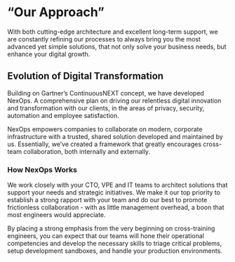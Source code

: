 # “Our Approach”
With both cutting-edge architecture and excellent long-term support, we are constantly refining our processes to always bring you the most advanced yet simple solutions, that not only solve your business needs, but enhance your digital growth.

## Evolution of Digital Transformation
Building on Gartner’s ContinuousNEXT concept, we have developed NexOps. A comprehensive plan on driving our relentless digital innovation and transformation with our clients, in the areas of privacy, security, automation and employee satisfaction.

NexOps empowers companies to collaborate on modern, corporate infrastructure with a trusted, shared solution developed and maintained by us. Essentially, we’ve created a framework that greatly encourages cross-team collaboration, both internally and externally.

### How NexOps Works
We work closely with your CTO, VPE and IT teams to architect solutions that support your needs and strategic initiatives. We make it our top priority to establish a strong rapport with your team and do our best to promote frictionless collaboration - with as little management overhead, a boon that most engineers would appreciate.

By placing a strong emphasis from the very beginning on cross-training engineers, you can expect that our teams will hone their operational competencies and develop the necessary skills to triage critical problems, setup development sandboxes, and handle your production environments.
